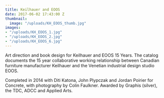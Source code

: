 ```yaml
---
title: Keilhauer and EOOS
date: 2017-06-02 17:43:00 Z
thumbnail:
  image: "/uploads/KH_EOOS_thumb.jpg"
images:
- "/uploads/KH_EOOS_1.jpg"
- "/uploads/KH_EOOS_2.jpg"
- "/uploads/KH_EOOS_6.jpg"
---
```


Art direction and book design for Keilhauer and EOOS 15 Years. The catalog documents the 15 year collaborative working relationship between Canadian furniture manufacturer Keilhauer and the Venetian industrial design studio EOOS. 

Completed in 2014 with Diti Katona, John Plypczak and Jordan Poirier for Concrete, with photography by Colin Faulkner. Awarded by Graphis (silver), the TDC, ADCC and Applied Arts.
